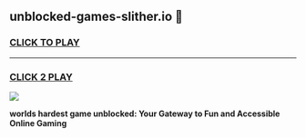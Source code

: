
## unblocked-games-slither.io 👋
<h3>
<a href="https://premium.freeplayer.one?title=unblocked-games-slither.io&ref=14F">CLICK TO PLAY</a></h3>
<hr>

<h3>
<a href="https://premium.freeplayer.one?title=unblocked-games-slither.io&ref=14F">CLICK 2 PLAY</a>
  
</h3>

<a href="https://premium.freeplayer.one?title=unblocked-games-slither.io&ref=12F/"><img src="https://clearcache.store/games.png"></a>


**worlds hardest game unblocked: Your Gateway to Fun and Accessible Online Gaming**
